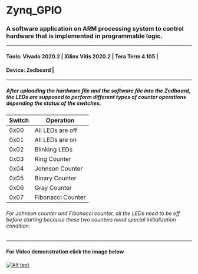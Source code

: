 # Zynq_GPIO
### A software application on ARM processing system to control hardware that is implemented in programmable logic.
-------------------------------------------------------------------------------------------------------------------

#### Tools:  	Vivado 2020.2 | Xilinx Vitis 2020.2 | Tera Term 4.105 |
#### Device: 	Zedboard                            |
---------------------------------------------------------------------------------------------------------


##### After uploading the hardware file and the software file into the Zedboard, the LEDs are supposed to perform different types of counter operations depending the status of the switches. 


 | Switch  | Operation |
 | ------------- | ------------- |
 | 0x00  | All LEDs are off  |
 | 0x01  | All LEDs are on  |
 | 0x02  | Blinking LEDs  |
 | 0x03  | Ring Counter  |
 | 0x04  | Johnson Counter |
 | 0x05  | Binary Counter  |
 | 0x06  | Gray Counter  |
 | 0x07  | Fibonacci Counter  |


 ###### For Johnson counter and Fibonacci counter, all the LEDs need to be off before starting because these two counters need special initialization condition.

------------------------------------------------------------------------------------------------------------------------

#### For Video demonstration click the image below
[![Alt text](https://img.youtube.com/vi/9csz9CPS2k8/0.jpg)](https://www.youtube.com/watch?v=9csz9CPS2k8)
